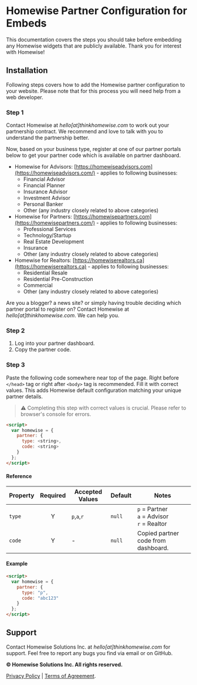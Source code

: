 # Homewise Partner Configuration for Embeds
This documentation covers the steps you should take before embedding any Homewise widgets that are publicly available.
Thank you for interest with Homewise!

## Installation
Following steps covers how to add the Homewise partner configuration to your website. Please note that for this process 
you will need help from a web developer.

### Step 1
Contact Homewise at *hello[at]thinkhomewise.com* to work out your partnership contract. We recommend and love to talk
with you to understand the partnership better.

Now, based on your business type, register at one of our partner portals below to get your partner code which is 
available on partner dashboard.
- Homewise for Advisors: [https://homewiseadvisors.com](https://homewiseadvisors.com/) - applies to following businesses:
  - Financial Advisor
  - Financial Planner
  - Insurance Advisor
  - Investment Advisor
  - Personal Banker
  - Other (any industry closely related to above categories)
- Homewise for Partners: [https://homewisepartners.com](https://homewisepartners.com/) - applies to following businesses:
  - Professional Services
  - Technology/Startup
  - Real Estate Development
  - Insurance
  - Other (any industry closely related to above categories)
- Homewise for Realtors: [https://homewiserealtors.ca](https://homewiserealtors.ca) - applies to following businesses:
  - Residential Resale
  - Residential Pre-Construction
  - Commercial
  - Other (any industry closely related to above categories)

Are you a blogger? a news site? or simply having trouble deciding which partner portal to register on? Contact Homewise
at *hello[at]thinkhomewise.com*. We can help you.

### Step 2
1. Log into your partner dashboard.
2. Copy the partner code.

### Step 3
Paste the following code somewhere near top of the page. Right before `</head>` tag or right after `<body>` tag is 
recommended. Fill it with correct values. This adds Homewise default configuration matching your unique partner details.

> :warning: Completing this step with correct values is crucial. Please refer to browser's console for errors.

```html
<script>
  var homewise = {
    partner: {
      type: <string>,
      code: <string>
    }
  };
</script>
```

#### Reference
| Property | Required | Accepted Values | Default | Notes                                           |
|----------|:--------:|-----------------|---------|-------------------------------------------------|
| `type`   |    Y     | `p`,`a`,`r`     | `null`  | `p` = Partner<br>`a` = Advisor<br>`r` = Realtor |
| `code`   |    Y     | -               | `null`  | Copied partner code from dashboard.             |

#### Example
```html
<script>
  var homewise = {
    partner: {
      type: "p",
      code: "abc123"
    }
  };
</script>
```

## Support
Contact Homewise Solutions Inc. at *hello[at]thinkhomewise.com* for support. Feel free to report any bugs you find via
email or on GitHub.

**© Homewise Solutions Inc. All rights reserved.**

[Privacy Policy](https://thinkhomewise.com/page/privacy/) | [Terms of Agreement](https://thinkhomewise.com/page/terms/).